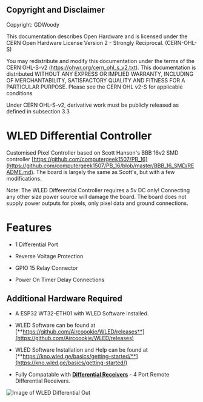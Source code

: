 ## Copyright and Disclaimer
Copyright: GDWoody

This documentation describes Open Hardware and is licensed under the CERN Open Hardware License Version 2 - Strongly Reciprocal. (CERN-OHL-S)

You may redistribute and modify this documentation under the terms of the CERN OHL-S-v2 (https://ohwr.org/cern_ohl_s_v2.txt). This documentation is distributed WITHOUT ANY EXPRESS OR IMPLIED WARRANTY, INCLUDING OF MERCHANTABILITY, SATISFACTORY QUALITY AND FITNESS FOR A PARTICULAR PURPOSE. Please see the CERN OHL v2-S for applicable conditions

Under CERN OHL-S-v2, derivative work must be publicly released as defined in subsection 3.3

# WLED Differential Controller

Customised Pixel Controller based on Scott Hanson's BBB 16v2 SMD controller [https://github.com/computergeek1507/PB_16](https://github.com/computergeek1507/PB_16/blob/master/BBB_16_SMD/README.md). The board is largely the same as Scott's, but with a few modifications.

Note: The WLED Differential Controller requires a 5v DC only! Connecting any other size power source will damage the board. The board does not supply power outputs for pixels, only pixel data and ground connections.

# Features

* 1 Differential Port

* Reverse Voltage Protection

* GPIO 15 Relay Connector

* Power On Timer Delay Connections

## Additional Hardware Required

* A ESP32 WT32-ETH01 with WLED Software installed.

* WLED Software can be found at [**https://github.com/Aircoookie/WLED/releases**](https://github.com/Aircoookie/WLED/releases)

* WLED Software Installation and Help can be found at [**https://kno.wled.ge/basics/getting-started/**](https://kno.wled.ge/basics/getting-started/)

* Fully Compatable with [**Differential Receivers**](diff_receiver/) - 4 Port Remote Differential Receivers.


![Image of WLED Differential
Out](https://github.com/GDWoody/Pixel-Controllers/blob/main/wled_d/image/WLED_WT32_Differential.png)



